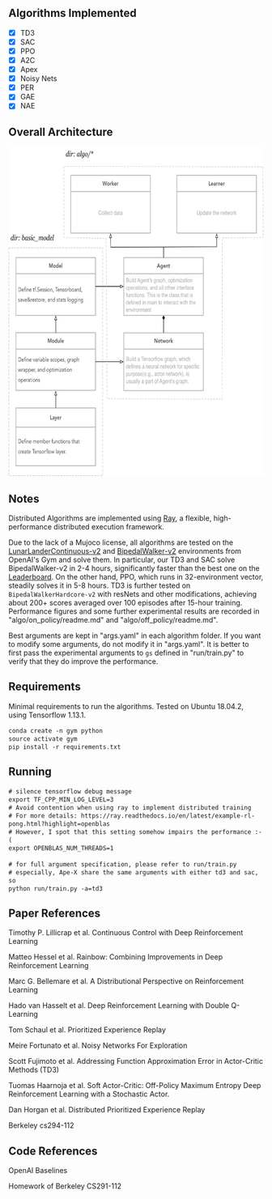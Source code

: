 ## Algorithms Implemented

- [x] TD3
- [x] SAC
- [x] PPO
- [x] A2C
- [x] Apex
- [x] Noisy Nets
- [x] PER
- [x] GAE
- [x] NAE

## Overall Architecture

<p align="center">
<img src="/results/Architecture.png" alt="average score in tensorboard" height="650">
</p>

## Notes

Distributed Algorithms are implemented using [Ray](https://ray.readthedocs.io/en/latest/), a flexible, high-performance distributed execution framework.

Due to the lack of a Mujoco license, all algorithms are tested on the [LunarLanderContinuous-v2](https://gym.openai.com/envs/LunarLanderContinuous-v2) and [BipedalWalker-v2](https://gym.openai.com/envs/BipedalWalker-v2/) environments from OpenAI's Gym and solve them. In particular, our TD3 and SAC solve BipedalWalker-v2 in 2-4 hours, significantly faster than the best one on the [Leaderboard](https://github.com/openai/gym/wiki/Leaderboard#bipedalwalker-v2). On the other hand, PPO, which runs in 32-environment vector, steadily solves it in 5-8 hours. TD3 is further tested on `BipedalWalkerHardcore-v2` with resNets and other modifications, achieving about 200+ scores averaged over 100 episodes after 15-hour training.
Performance figures and some further experimental results are recorded in "algo/on_policy/readme.md" and "algo/off_policy/readme.md".

Best arguments are kept in "args.yaml" in each algorithm folder. If you want to modify some arguments, do not modify it in "args.yaml". It is better to first pass the experimental arguments to `gs` defined in "run/train.py" to verify that they do improve the performance.

## Requirements

Minimal requirements to run the algorithms. Tested on Ubuntu 18.04.2, using Tensorflow 1.13.1.

```shell
conda create -n gym python
source activate gym
pip install -r requirements.txt
```

## Running

```shell
# silence tensorflow debug message
export TF_CPP_MIN_LOG_LEVEL=3
# Avoid contention when using ray to implement distributed training
# For more details: https://ray.readthedocs.io/en/latest/example-rl-pong.html?highlight=openblas
# However, I spot that this setting somehow impairs the performance :-(
export OPENBLAS_NUM_THREADS=1

# for full argument specification, please refer to run/train.py
# especially, Ape-X share the same arguments with either td3 and sac, so 
python run/train.py -a=td3
```

## Paper References

Timothy P. Lillicrap et al. Continuous Control with Deep Reinforcement Learning

Matteo Hessel et al. Rainbow: Combining Improvements in Deep Reinforcement Learning

Marc G. Bellemare et al. A Distributional Perspective on Reinforcement Learning

Hado van Hasselt et al. Deep Reinforcement Learning with Double Q-Learning

Tom Schaul et al. Prioritized Experience Replay

Meire Fortunato et al. Noisy Networks For Exploration

Scott Fujimoto et al. Addressing Function Approximation Error in Actor-Critic Methods (TD3)

Tuomas Haarnoja et al. Soft Actor-Critic: Off-Policy Maximum Entropy Deep Reinforcement Learning with a Stochastic Actor.

Dan Horgan et al. Distributed Prioritized Experience Replay 

Berkeley cs294-112

## Code References

OpenAI Baselines

Homework of Berkeley CS291-112